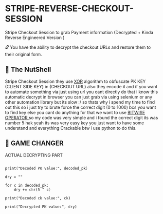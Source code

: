 # STRIPE-REVERSE-CHECKOUT-SESSION

Stripe Checkout Session to grab Payment information (Decrypted + Kinda Reverse Engineered Version )

🔓 You have the ability to decrypt the checkout URLs and restore them to their original form.

## 🧾 The NutShell

Stripe Checkout Session they use [XOR](https://en.wikipedia.org/wiki/XOR_cipher) algorithm to obfuscate PK KEY (CLIENT SIDE KEY) in (CHECKOUT URL) also they encode it and if you want to automate something via just using url you cant directly do that i know this automatic decrypt in browser you can just grab via using selenium or any other automation library but its slow :/  so thats why i spend my time to find out this so i just try to brute force the correct digit (0 to 1000) bcs you want to find key else you cant do anything for that we want to use [BITWISE OPERATOR ]([https://en.wikipedia.org/wiki/XOR_cipher]) so my code was very simple and i found the correct digit its was number 5 hak yeah its was very easy key you just want to have some understand and everything Crackable btw i use python to do this.

## 🔑 GAME CHANGER 

ACTUAL DECRYPTING PART

```

print("Decoded PK value:", decoded_pk)

dry = ""

for c in decoded_pk:
    dry += chr(5 ^ c)

print("Decoded ck value:", ck)

print("Decrypted PK value:", dry)

```

